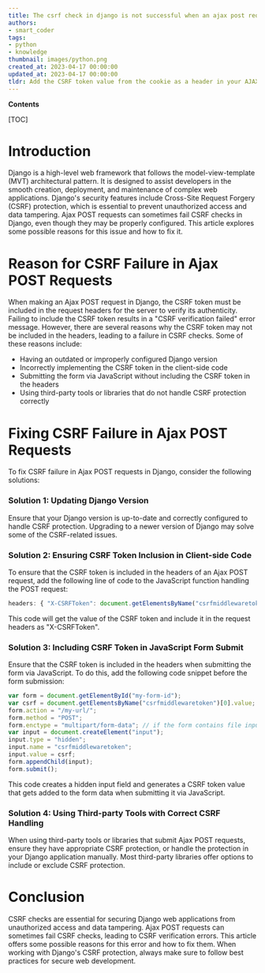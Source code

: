 ```yaml
---
title: The csrf check in django is not successful when an ajax post request is made
authors:
- smart_coder
tags:
- python
- knowledge
thumbnail: images/python.png
created_at: 2023-04-17 00:00:00
updated_at: 2023-04-17 00:00:00
tldr: Add the CSRF token value from the cookie as a header in your AJAX POST request.
---
```


**Contents**

[TOC]

# Introduction
Django is a high-level web framework that follows the model-view-template (MVT) architectural pattern. It is designed to assist developers in the smooth creation, deployment, and maintenance of complex web applications. Django's security features include Cross-Site Request Forgery (CSRF) protection, which is essential to prevent unauthorized access and data tampering. Ajax POST requests can sometimes fail CSRF checks in Django, even though they may be properly configured. This article explores some possible reasons for this issue and how to fix it.

# Reason for CSRF Failure in Ajax POST Requests
When making an Ajax POST request in Django, the CSRF token must be included in the request headers for the server to verify its authenticity. Failing to include the CSRF token results in a "CSRF verification failed" error message. However, there are several reasons why the CSRF token may not be included in the headers, leading to a failure in CSRF checks. Some of these reasons include:
- Having an outdated or improperly configured Django version
- Incorrectly implementing the CSRF token in the client-side code
- Submitting the form via JavaScript without including the CSRF token in the headers
- Using third-party tools or libraries that do not handle CSRF protection correctly

# Fixing CSRF Failure in Ajax POST Requests
To fix CSRF failure in Ajax POST requests in Django, consider the following solutions:
### Solution 1: Updating Django Version
Ensure that your Django version is up-to-date and correctly configured to handle CSRF protection. Upgrading to a newer version of Django may solve some of the CSRF-related issues.

### Solution 2: Ensuring CSRF Token Inclusion in Client-side Code
To ensure that the CSRF token is included in the headers of an Ajax POST request, add the following line of code to the JavaScript function handling the POST request:
```javascript
headers: { "X-CSRFToken": document.getElementsByName("csrfmiddlewaretoken")[0].value }
```
This code will get the value of the CSRF token and include it in the request headers as "X-CSRFToken".

### Solution 3: Including CSRF Token in JavaScript Form Submit
Ensure that the CSRF token is included in the headers when submitting the form via JavaScript. To do this, add the following code snippet before the form submission:
```javascript
var form = document.getElementById("my-form-id");
var csrf = document.getElementsByName("csrfmiddlewaretoken")[0].value;
form.action = "/my-url/";
form.method = "POST";
form.enctype = "multipart/form-data"; // if the form contains file inputs
var input = document.createElement("input");
input.type = "hidden";
input.name = "csrfmiddlewaretoken";
input.value = csrf;
form.appendChild(input);
form.submit();
```
This code creates a hidden input field and generates a CSRF token value that gets added to the form data when submitting it via JavaScript.

### Solution 4: Using Third-party Tools with Correct CSRF Handling
When using third-party tools or libraries that submit Ajax POST requests, ensure they have appropriate CSRF protection, or handle the protection in your Django application manually. Most third-party libraries offer options to include or exclude CSRF protection. 

# Conclusion
CSRF checks are essential for securing Django web applications from unauthorized access and data tampering. Ajax POST requests can sometimes fail CSRF checks, leading to CSRF verification errors. This article offers some possible reasons for this error and how to fix them. When working with Django's CSRF protection, always make sure to follow best practices for secure web development.
